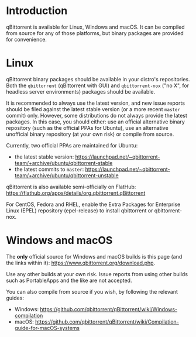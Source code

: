 # Introduction

qBittorrent is available for Linux, Windows and macOS.
It can be compiled from source for any of those platforms, but binary packages are provided for convenience.

# Linux

qBittorrent binary packages should be available in your distro's repositories. Both the `qbittorrent` (qBittorrent with GUI) and `qbittorrent-nox` ("no X", for headless server environments) packages should be available.

It is recommended to always use the latest version, and new issue reports should be filed against the latest stable version (or a more recent `master` commit) only. However, some distributions do not always provide the latest packages. In this case, you should either: use an official alternative binary repository (such as the official PPAs for Ubuntu), use an alternative unofficial binary repository (at your own risk) or compile from source.

Currently, two official PPAs are maintained for Ubuntu:

- the latest stable version: https://launchpad.net/~qbittorrent-team/+archive/ubuntu/qbittorrent-stable
- the latest commits to `master`: https://launchpad.net/~qbittorrent-team/+archive/ubuntu/qbittorrent-unstable
 
qBittorrent is also available semi-officially on FlatHub: https://flathub.org/apps/details/org.qbittorrent.qBittorrent

For CentOS, Fedora and RHEL, enable the Extra Packages for Enterprise Linux (EPEL) repository (epel-release) to install qbittorrent or qbittorrent-nox. 

# Windows and macOS

The **only** official source for Windows and macOS builds is this page (and the links within it): https://www.qbittorrent.org/download.php.

Use any other builds at your own risk.
Issue reports from using other builds such as PortableApps and the like are not accepted.

You can also compile from source if you wish, by following the relevant guides:

- Windows: https://github.com/qbittorrent/qBittorrent/wiki/Windows-compilation
- macOS: https://github.com/qbittorrent/qBittorrent/wiki/Compilation-guide-for-macOS-systems
